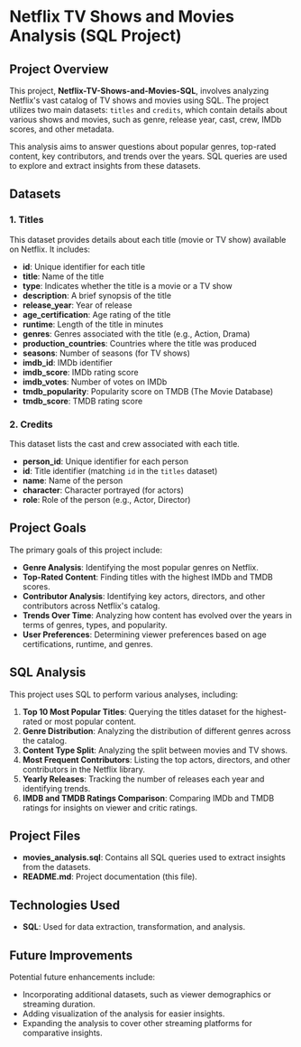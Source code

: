 # Netflix TV Shows and Movies Analysis (SQL Project)

## Project Overview

This project, **Netflix-TV-Shows-and-Movies-SQL**, involves analyzing Netflix's vast catalog of TV shows and movies using SQL. The project utilizes two main datasets: `titles` and `credits`, which contain details about various shows and movies, such as genre, release year, cast, crew, IMDb scores, and other metadata.

This analysis aims to answer questions about popular genres, top-rated content, key contributors, and trends over the years. SQL queries are used to explore and extract insights from these datasets.

## Datasets

### 1. Titles
This dataset provides details about each title (movie or TV show) available on Netflix. It includes:
- **id**: Unique identifier for each title
- **title**: Name of the title
- **type**: Indicates whether the title is a movie or a TV show
- **description**: A brief synopsis of the title
- **release_year**: Year of release
- **age_certification**: Age rating of the title
- **runtime**: Length of the title in minutes
- **genres**: Genres associated with the title (e.g., Action, Drama)
- **production_countries**: Countries where the title was produced
- **seasons**: Number of seasons (for TV shows)
- **imdb_id**: IMDb identifier
- **imdb_score**: IMDb rating score
- **imdb_votes**: Number of votes on IMDb
- **tmdb_popularity**: Popularity score on TMDB (The Movie Database)
- **tmdb_score**: TMDB rating score

### 2. Credits
This dataset lists the cast and crew associated with each title.
- **person_id**: Unique identifier for each person
- **id**: Title identifier (matching `id` in the `titles` dataset)
- **name**: Name of the person
- **character**: Character portrayed (for actors)
- **role**: Role of the person (e.g., Actor, Director)

## Project Goals

The primary goals of this project include:
- **Genre Analysis**: Identifying the most popular genres on Netflix.
- **Top-Rated Content**: Finding titles with the highest IMDb and TMDB scores.
- **Contributor Analysis**: Identifying key actors, directors, and other contributors across Netflix's catalog.
- **Trends Over Time**: Analyzing how content has evolved over the years in terms of genres, types, and popularity.
- **User Preferences**: Determining viewer preferences based on age certifications, runtime, and genres.

## SQL Analysis

This project uses SQL to perform various analyses, including:
1. **Top 10 Most Popular Titles**: Querying the titles dataset for the highest-rated or most popular content.
2. **Genre Distribution**: Analyzing the distribution of different genres across the catalog.
3. **Content Type Split**: Analyzing the split between movies and TV shows.
4. **Most Frequent Contributors**: Listing the top actors, directors, and other contributors in the Netflix library.
5. **Yearly Releases**: Tracking the number of releases each year and identifying trends.
6. **IMDB and TMDB Ratings Comparison**: Comparing IMDb and TMDB ratings for insights on viewer and critic ratings.

## Project Files

- **movies_analysis.sql**: Contains all SQL queries used to extract insights from the datasets.
- **README.md**: Project documentation (this file).

## Technologies Used

- **SQL**: Used for data extraction, transformation, and analysis.

## Future Improvements

Potential future enhancements include:
- Incorporating additional datasets, such as viewer demographics or streaming duration.
- Adding visualization of the analysis for easier insights.
- Expanding the analysis to cover other streaming platforms for comparative insights.

